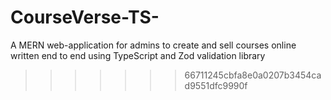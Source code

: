 
# CourseVerse-TS-
A MERN web-application for admins to create and sell courses online written end to end using TypeScript and Zod validation library
>>>>>>> 66711245cbfa8e0a0207b3454cad9551dfc9990f
